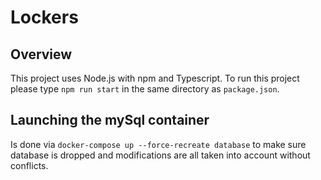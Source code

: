 # Lockers

## Overview

This project uses Node.js with npm and Typescript.
To run this project please type ```npm run start``` in the same directory as ```package.json```.

## Launching the mySql container

Is done via ```docker-compose up --force-recreate database``` to make sure database is dropped and modifications are all taken into account without conflicts. 